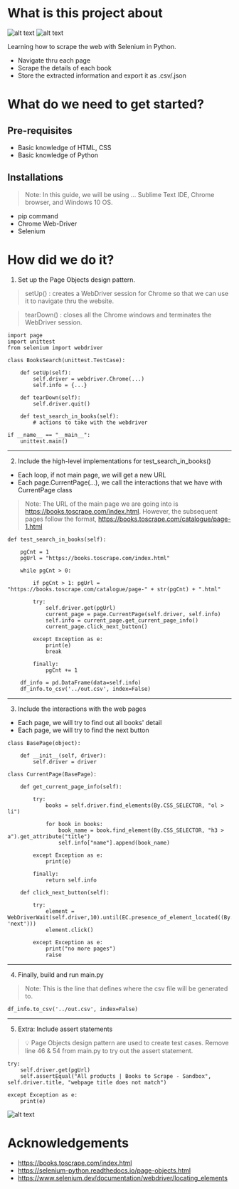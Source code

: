 # What is this project about
![alt text](https://github.com/gerlau/SeleniumPythonWebScraper/images/index-html.png?raw=true)
![alt text](https://github.com/gerlau/SeleniumPythonWebScraper/images/out-csv.png?raw=true)

Learning how to scrape the web with Selenium in Python.
- Navigate thru each page
- Scrape the details of each book
- Store the extracted information and export it as .csv/.json

# What do we need to get started?
## Pre-requisites 
- Basic knowledge of HTML, CSS
- Basic knowledge of Python

## Installations
> Note: In this guide, we will be using ...
Sublime Text IDE, Chrome browser, and Windows 10 OS.

- pip command
- Chrome Web-Driver
- Selenium

# How did we do it?
1. Set up the Page Objects design pattern.

> setUp() : creates a WebDriver session for Chrome so that we can use it to navigate thru the website. 

> tearDown() : closes all the Chrome windows and terminates the WebDriver session.

```
import page
import unittest
from selenium import webdriver

class BooksSearch(unittest.TestCase):

    def setUp(self):
        self.driver = webdriver.Chrome(...)
        self.info = {...}
    
    def tearDown(self):
        self.driver.quit()
        
    def test_search_in_books(self):
        # actions to take with the webdriver
        
if __name__ == "__main__":
    unittest.main()
```
---
2. Include the high-level implementations for test_search_in_books()
- Each loop, if not main page, we will get a new URL 
- Each page.CurrentPage(...), we call the interactions that we have with CurrentPage class

> Note: The URL of the main page we are going into is https://books.toscrape.com/index.html. However, the subsequent pages follow the format, https://books.toscrape.com/catalogue/page-1.html

```
def test_search_in_books(self):

    pgCnt = 1 
	pgUrl = "https://books.toscrape.com/index.html"
	
	while pgCnt > 0:
    
		if pgCnt > 1: pgUrl = "https://books.toscrape.com/catalogue/page-" + str(pgCnt) + ".html"

		try:
		    self.driver.get(pgUrl)
		    current_page = page.CurrentPage(self.driver, self.info)
		    self.info = current_page.get_current_page_info()
		    current_page.click_next_button()
        
        except Exception as e:
		    print(e)
		    break

		finally:
		    pgCnt += 1

	df_info = pd.DataFrame(data=self.info)
	df_info.to_csv('../out.csv', index=False)
```
---
3. Include the interactions with the web pages
- Each page, we will try to find out all books' detail 
- Each page, we will try to find the next button
```
class BasePage(object):

	def __init__(self, driver):
	    self.driver = driver

class CurrentPage(BasePage):

    def get_current_page_info(self):
    
        try: 
            books = self.driver.find_elements(By.CSS_SELECTOR, "ol > li")

            for book in books:
				book_name = book.find_element(By.CSS_SELECTOR, "h3 > a").get_attribute("title")
				self.info["name"].append(book_name)
		
		except Exception as e:
			print(e)

		finally:
			return self.info
    
    def click_next_button(self):
    
        try:
            element = WebDriverWait(self.driver,10).until(EC.presence_of_element_located((By.LINK_TEXT, 'next')))
            element.click()
            
		except Exception as e:
		    print("no more pages")
		    raise
```
---
4. Finally, build and run main.py

> Note: This is the line that defines where the csv file will be generated to.

```
df_info.to_csv('../out.csv', index=False)
```
---
5. Extra: Include assert statements

> :bulb: Page Objects design pattern are used to create test cases. Remove line 46 & 54 from main.py to try out the assert statement.

```
try:
	self.driver.get(pgUrl)
	self.assertEqual("All products | Books to Scrape - Sandbox", self.driver.title, "webpage title does not match")

except Exception as e:
	print(e)
```
![alt text](https://github.com/gerlau/SeleniumPythonWebScraper/images/assert-result-example.png?raw=true)

# Acknowledgements
- https://books.toscrape.com/index.html
- https://selenium-python.readthedocs.io/page-objects.html
- https://www.selenium.dev/documentation/webdriver/locating_elements
